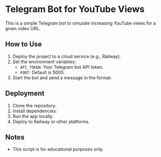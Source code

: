 # Telegram Bot for YouTube Views

This is a simple Telegram bot to simulate increasing YouTube views for a given video URL.

## How to Use
1. Deploy the project to a cloud service (e.g., Railway).
2. Set the environment variables:
   - `API_TOKEN`: Your Telegram bot API token.
   - `PORT`: Default is 5000.
3. Start the bot and send a message in the format:

## Deployment
1. Clone the repository:
2. Install dependencies:
3. Run the app locally:
4. Deploy to Railway or other platforms.

## Notes
- This script is for educational purposes only.

